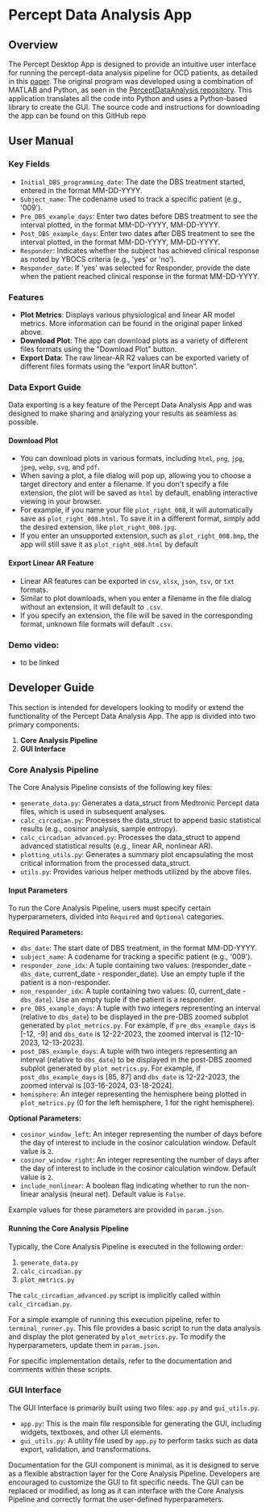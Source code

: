 # Percept Data Analysis App

## Overview

The Percept Desktop App is designed to provide an intuitive user interface for running the percept-data analysis pipeline for OCD patients, as detailed in this [paper](https://www.nature.com/articles/s41591-024-03125-0). The original program was developed using a combination of MATLAB and Python, as seen in the [PerceptDataAnalysis repository](https://github.com/shethlab/PerceptDataAnalysis). This application translates all the code into Python and uses a Python-based library to create the GUI. The source code and instructions for downloading the app can be found on this GitHub repo

## User Manual

### Key Fields

- `Initial_DBS_programming_date`: The date the DBS treatment started, entered in the format MM-DD-YYYY.
- `Subject_name`: The codename used to track a specific patient (e.g., '009').
- `Pre_DBS_example_days`: Enter two dates before DBS treatment to see the interval plotted, in the format MM-DD-YYYY, MM-DD-YYYY.
- `Post_DBS_example_days`: Enter two dates after DBS treatment to see the interval plotted, in the format MM-DD-YYYY, MM-DD-YYYY.
- `Responder`: Indicates whether the subject has achieved clinical response as noted by YBOCS criteria (e.g., 'yes' or 'no').
- `Responder_date`: If 'yes' was selected for Responder, provide the date when the patient reached clinical response in the format MM-DD-YYYY.

### Features
- **Plot Metrics**: Displays various physiological and linear AR model metrics. More information can be found in the original paper linked above.
- **Download Plot**: The app can download plots as a variety of different files formats using the "Download Plot" button.
- **Export Data**: The raw linear-AR R2 values can be exported variety of different files formats using the “export linAR button”.

### Data Export Guide

Data exporting is a key feature of the Percept Data Analysis App and was designed to make sharing and analyzing your results as seamless as possible.

#### Download Plot

- You can download plots in various formats, including `html`, `png`, `jpg`, `jpeg`, `webp`, `svg`, and `pdf`.
- When saving a plot, a file dialog will pop up, allowing you to choose a target directory and enter a filename. If you don't specify a file extension, the plot will be saved as `html` by default, enabling interactive viewing in your browser.
- For example, if you name your file `plot_right_008`, it will automatically save as `plot_right_008.html`. To save it in a different format, simply add the desired extension, like `plot_right_008.jpg`.
- If you enter an unsupported extension, such as `plot_right_008.bmp`, the app will still save it as `plot_right_008.html` by default

#### Export Linear AR Feature

- Linear AR features can be exported in `csv`, `xlsx`, `json`, `tsv`, or `txt` formats.
- Similar to plot downloads, when you enter a filename in the file dialog without an extension, it will default to `.csv`.
- If you specify an extension, the file will be saved in the corresponding format, unknown file formats will default `.csv`.

### Demo video:
- to be linked


## Developer Guide

This section is intended for developers looking to modify or extend the functionality of the Percept Data Analysis App. The app is divided into two primary components:

1. **Core Analysis Pipeline**
2. **GUI Interface**

### Core Analysis Pipeline

The Core Analysis Pipeline consists of the following key files:

- `generate_data.py`: Generates a data_struct from Medtronic Percept data files, which is used in subsequent analyses.
- `calc_circadian.py`: Processes the data_struct to append basic statistical results (e.g., cosinor analysis, sample entropy).
- `calc_circadian_advanced.py`: Processes the data_struct to append advanced statistical results (e.g., linear AR, nonlinear AR).
- `plotting_utils.py`: Generates a summary plot encapsulating the most critical information from the processed data_struct.
- `utils.py`: Provides various helper methods utilized by the above files.

#### Input Parameters

To run the Core Analysis Pipeline, users must specify certain hyperparameters, divided into `Required` and `Optional` categories.

**Required Parameters:**

- `dbs_date`: The start date of DBS treatment, in the format MM-DD-YYYY.
- `subject_name`: A codename for tracking a specific patient (e.g., '009').
- `responder_zone_idx`: A tuple containing two values: (responder_date - `dbs_date`, current_date - responder_date). Use an empty tuple if the patient is a non-responder.
- `non_responder_idx`: A tuple containing two values: (0, current_date - `dbs_date`). Use an empty tuple if the patient is a responder.
- `pre_DBS_example_days`: A tuple with two integers representing an interval (relative to `dbs_date`) to be displayed in the pre-DBS zoomed subplot generated by `plot_metrics.py`. For example, if `pre_dbs_example_days` is [-12, -9] and `dbs_date` is 12-22-2023, the zoomed interval is [12-10-2023, 12-13-2023].
- `post_DBS_example_days`: A tuple with two integers representing an interval (relative to `dbs_date`) to be displayed in the post-DBS zoomed subplot generated by `plot_metrics.py`. For example, if `post_dbs_example_days` is [85, 87] and `dbs_date` is 12-22-2023, the zoomed interval is [03-16-2024, 03-18-2024].
- `hemisphere`: An integer representing the hemisphere being plotted in `plot_metrics.py` (0 for the left hemisphere, 1 for the right hemisphere).

**Optional Parameters:**

- `cosinor_window_left`: An integer representing the number of days before the day of interest to include in the cosinor calculation window. Default value is `2`.
- `cosinor_window_right`: An integer representing the number of days after the day of interest to include in the cosinor calculation window. Default value is `2`.
- `include_nonlinear`: A boolean flag indicating whether to run the non-linear analysis (neural net). Default value is `False`.

Example values for these parameters are provided in `param.json`.

#### Running the Core Analysis Pipeline

Typically, the Core Analysis Pipeline is executed in the following order:

1. `generate_data.py`
2. `calc_circadian.py`
3. `plot_metrics.py`

The `calc_circadian_advanced.py` script is implicitly called within `calc_circadian.py`.

For a simple example of running this execution pipeline, refer to `terminal_runner.py`. This file provides a basic script to run the data analysis and display the plot generated by `plot_metrics.py`. To modify the hyperparameters, update them in `param.json`.

For specific implementation details, refer to the documentation and comments within these scripts.

### GUI Interface

The GUI Interface is primarily built using two files: `app.py` and `gui_utils.py`.

- `app.py`: This is the main file responsible for generating the GUI, including widgets, textboxes, and other UI elements.
- `gui_utils.py`: A utility file used by `app.py` to perform tasks such as data export, validation, and transformations.

Documentation for the GUI component is minimal, as it is designed to serve as a flexible abstraction layer for the Core Analysis Pipeline. Developers are encouraged to customize the GUI to fit specific needs. The GUI can be replaced or modified, as long as it can interface with the Core Analysis Pipeline and correctly format the user-defined hyperparameters.


